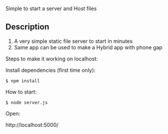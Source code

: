 Simple to start a server and Host files

Description
-----------

1. A very simple static file server to start in minutes
2. Same app can be used to make a Hybrid app with phone gap

Steps to make it working on localhost:

Install dependencies (first time only):

    $ npm install

How to start:

    $ node server.js

Open:

http://localhost:5000/
